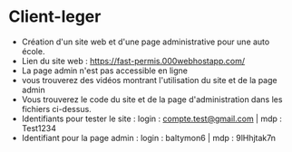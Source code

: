# Client-leger
- Création d'un site web et d'une page administrative pour une auto école. 
- Lien du site web : https://fast-permis.000webhostapp.com/
- La page admin n'est pas accessible en ligne
- vous trouverez des vidéos montrant l'utilisation du site et de la page admin
- Vous trouverez le code du site et de la page d'administration dans les fichiers ci-dessus.
- Identifiants pour tester le site : login : compte.test@gmail.com | mdp : Test1234
- Identifiant pour la page admin : login : baltymon6 | mdp : 9lHhjtak7n

